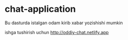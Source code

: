 # chat-application

Bu dasturda istalgan odam kirib xabar yozishishi mumkin


ishga tushirish uchun http://oddiy-chat.netlify.app
